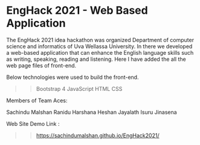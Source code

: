 # EngHack 2021 - Web Based Application

The EngHack 2021 idea hackathon was organized Department of computer science and informatics of Uva Wellassa University.
In there we developed a web-based application that can enhance the English language skills such as writing, speaking, reading and listening. Here I have added the all the web page files of front-end.

Below technologies were used to build the front-end.
>> Bootstrap 4
>> JavaScript
>> HTML
>> CSS
 
Members of Team Aces:

Sachindu Malshan
Ranidu Harshana
Heshan Jayalath
Isuru Jinasena

Web Site Demo Link :

>> https://sachindumalshan.github.io/EngHack2021/
